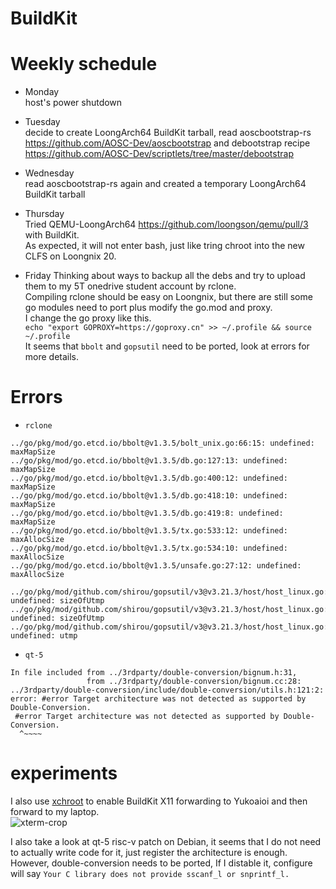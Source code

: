 # BuildKit

# Weekly schedule
- Monday  
host's power shutdown

- Tuesday  
decide to create LoongArch64 BuildKit tarball, read aoscbootstrap-rs https://github.com/AOSC-Dev/aoscbootstrap and debootstrap recipe https://github.com/AOSC-Dev/scriptlets/tree/master/debootstrap

- Wednesday  
read aoscbootstrap-rs again and created a temporary LoongArch64 BuildKit tarball

- Thursday  
Tried QEMU-LoongArch64 https://github.com/loongson/qemu/pull/3 with BuildKit.  
As expected, it will not enter bash, just like tring chroot into the new CLFS on Loongnix 20.

- Friday
Thinking about ways to backup all the debs and try to upload them to my 5T onedrive student account by rclone.  
Compiling rclone should be easy on Loongnix, but there are still some go modules need to port plus modify the go.mod and proxy.  
I change the go proxy like this.  
`echo "export GOPROXY=https://goproxy.cn" >> ~/.profile && source ~/.profile`  
It seems that `bbolt` and `gopsutil` need to be ported, look at errors for more details.

# Errors
- `rclone`
```
../go/pkg/mod/go.etcd.io/bbolt@v1.3.5/bolt_unix.go:66:15: undefined: maxMapSize
../go/pkg/mod/go.etcd.io/bbolt@v1.3.5/db.go:127:13: undefined: maxMapSize
../go/pkg/mod/go.etcd.io/bbolt@v1.3.5/db.go:400:12: undefined: maxMapSize
../go/pkg/mod/go.etcd.io/bbolt@v1.3.5/db.go:418:10: undefined: maxMapSize
../go/pkg/mod/go.etcd.io/bbolt@v1.3.5/db.go:419:8: undefined: maxMapSize
../go/pkg/mod/go.etcd.io/bbolt@v1.3.5/tx.go:533:12: undefined: maxAllocSize
../go/pkg/mod/go.etcd.io/bbolt@v1.3.5/tx.go:534:10: undefined: maxAllocSize
../go/pkg/mod/go.etcd.io/bbolt@v1.3.5/unsafe.go:27:12: undefined: maxAllocSize

../go/pkg/mod/github.com/shirou/gopsutil/v3@v3.21.3/host/host_linux.go:98:22: undefined: sizeOfUtmp
../go/pkg/mod/github.com/shirou/gopsutil/v3@v3.21.3/host/host_linux.go:103:14: undefined: sizeOfUtmp
../go/pkg/mod/github.com/shirou/gopsutil/v3@v3.21.3/host/host_linux.go:105:9: undefined: utmp
```
- `qt-5`
```
In file included from ../3rdparty/double-conversion/bignum.h:31,
                 from ../3rdparty/double-conversion/bignum.cc:28:
../3rdparty/double-conversion/include/double-conversion/utils.h:121:2: error: #error Target architecture was not detected as supported by Double-Conversion.
 #error Target architecture was not detected as supported by Double-Conversion.
  ^~~~~
```

# experiments
I also use [xchroot](https://www.elstel.org/xchroot/#downloads) to enable BuildKit X11 forwarding to Yukoaioi and then forward to my laptop.  
![xterm-crop](https://user-images.githubusercontent.com/53088781/134063317-a79704e1-c92b-4df2-ae93-bad27d5bc8ba.png)

I also take a look at qt-5 risc-v patch on Debian, it seems that I do not need to actually write code for it, just register the architecture is enough.  
However, double-conversion needs to be ported, If I distable it, configure will say `Your C library does not provide sscanf_l or snprintf_l.`

